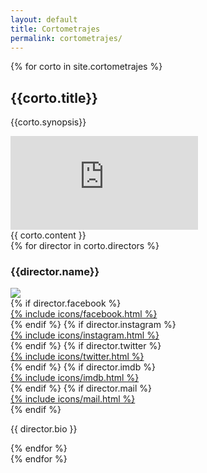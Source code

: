 ```yaml
---
layout: default
title: Cortometrajes
permalink: cortometrajes/
---
```


<section>
  {% for corto in site.cortometrajes %}
  <div class="corto">
    <div class="corto-half">
      <h2>{{corto.title}}</h2>
      <p>{{corto.synopsis}}</p>
      <div class="trailer-container">
        <iframe src="https://player.vimeo.com/video/{{corto.trailerid}}" frameborder="0" webkitallowfullscreen mozallowfullscreen allowfullscreen></iframe>
      </div>
      {{ corto.content }}
    </div>
    <div class="director-card">
      {% for director in corto.directors %}
      <h3>{{director.name}}</h3>
        <img class="director_image" src="/{{ director.img }}">
      <div class="director_social">
        {% if director.facebook %}
          <a href="{{ director.facebook }}" target="_blank">
            <div class="social-link facebook">{% include icons/facebook.html %}</div>
          </a>
        {% endif %}
        {% if director.instagram %}
          <a href="{{ director.instagram }}" target="_blank">
            <div class="social-link instagram">{% include icons/instagram.html %}</div>
          </a>
        {% endif %}
        {% if director.twitter %}
          <a href="{{ director.twitter }}" target="_blank">
            <div class="social-link">{% include icons/twitter.html %}</div>
          </a>
        {% endif %}
        {% if director.imdb %}
          <a href="{{ director.imdb }}" target="_blank">
            <div class="social-link imdb">{% include icons/imdb.html %}</div>
          </a>
        {% endif %}
        {% if director.mail %}
          <a href="mailto:{{ director.mail }}" target="_blank">
            <div class="social-link instagram">{% include icons/mail.html %}</div>
          </a>
        {% endif %}
      </div>
      <p>{{ director.bio }}</p>
      {% endfor %}
    </div>
  </div>
  {% endfor %}
</section>
